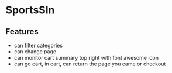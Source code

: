# SportsSln

## Features

* can filter categories
* can change page
* can monitor cart summary top right with font awesome icon
* can go cart, in cart, can return the page you came or checkout
